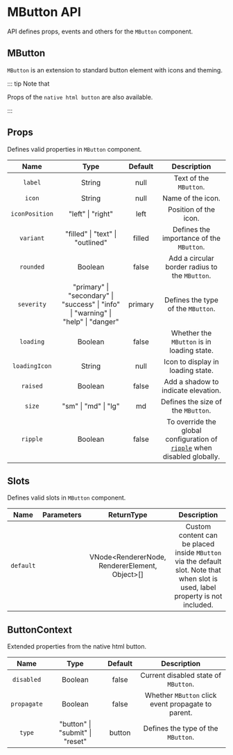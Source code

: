 # MButton API

API defines props, events and others for the `MButton` component.

## MButton

`MButton` is an extension to standard button element with icons and theming.

::: tip Note that

Props of the `native html button` are also available.

:::

## Props

Defines valid properties in `MButton` component.

<div class="full-width d-table">

|      Name      |                                                        Type                                                         |                 Default                  |                                                 Description                                                  |
| :------------: | :-----------------------------------------------------------------------------------------------------------------: | :--------------------------------------: | :----------------------------------------------------------------------------------------------------------: |
|    `label`     |                                       <span class="text--green">String</span>                                       |  <span class="VPBadge tip">null</span>   |                                            Text of the `MButton`.                                            |
|     `icon`     |                                       <span class="text--green">String</span>                                       |  <span class="VPBadge tip">null</span>   |                                              Name of the icon.                                               |
| `iconPosition` |                                 <span class="text--green">"left" \| "right"</span>                                  |  <span class="VPBadge tip">left</span>   |                                            Position of the icon.                                             |
|   `variant`    |                          <span class="text--green">"filled" \| "text" \| "outlined"</span>                          | <span class="VPBadge tip">filled</span>  |                                   Defines the importance of the `MButton`.                                   |
|   `rounded`    |                                      <span class="text--green">Boolean</span>                                       |  <span class="VPBadge tip">false</span>  |                                Add a circular border radius to the `MButton`.                                |
|   `severity`   | <span class="text--green">"primary" \| "secondary" \| "success" \| "info" \| "warning" \| "help" \| "danger"</span> | <span class="VPBadge tip">primary</span> |                                      Defines the type of the `MButton`.                                      |
|   `loading`    |                                      <span class="text--green">Boolean</span>                                       |  <span class="VPBadge tip">false</span>  |                                  Whether the `MButton` is in loading state.                                  |
| `loadingIcon`  |                                       <span class="text--green">String</span>                                       |  <span class="VPBadge tip">null</span>   |                                      Icon to display in loading state.                                       |
|    `raised`    |                                      <span class="text--green">Boolean</span>                                       |  <span class="VPBadge tip">false</span>  |                                     Add a shadow to indicate elevation.                                      |
|     `size`     |                                <span class="text--green">"sm" \| "md" \| "lg"</span>                                |   <span class="VPBadge tip">md</span>    |                                      Defines the size of the `MButton`.                                      |
|    `ripple`    |                                      <span class="text--green">Boolean</span>                                       |  <span class="VPBadge tip">false</span>  | To override the global configuration of [`ripple`](../../directives/Ripple/features) when disabled globally. |

</div>

## Slots

Defines valid slots in `MButton` component.

<div class="full-width d-table">

|   Name    | Parameters |                                    ReturnType                                    |                                                           Description                                                            |
| :-------: | :--------: | :------------------------------------------------------------------------------: | :------------------------------------------------------------------------------------------------------------------------------: |
| `default` |            | <span class="VPBadge info">VNode<RendererNode, RendererElement, Object>[]</span> | Custom content can be placed inside `MButton` via the default slot. Note that when slot is used, label property is not included. |

</div>

## ButtonContext

Extended properties from the native html button.

<div class="full-width d-table">

|    Name     |                               Type                               |                 Default                 |                    Description                     |
| :---------: | :--------------------------------------------------------------: | :-------------------------------------: | :------------------------------------------------: |
| `disabled`  |             <span class="text--green">Boolean</span>             | <span class="VPBadge tip">false</span>  |        Current disabled state of `MButton`.        |
| `propagate` |             <span class="text--green">Boolean</span>             | <span class="VPBadge tip">false</span>  | Whether `MButton` click event propagate to parent. |
|   `type`    | <span class="text--green">"button" \| "submit" \| "reset"</span> | <span class="VPBadge tip">button</span> |         Defines the type of the `MButton`.         |

</div>
